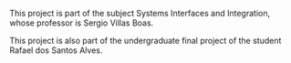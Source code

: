 This project is part of the subject Systems Interfaces and Integration, whose professor is Sergio Villas Boas.

This project is also part of the undergraduate final project of the student Rafael dos Santos Alves.